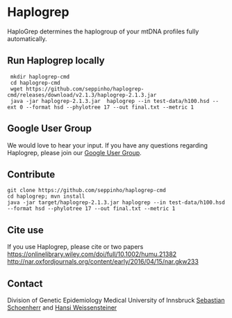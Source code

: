 # Haplogrep

HaploGrep determines the haplogroup of your mtDNA profiles fully automatically. 

## Run Haplogrep locally
     mkdir haplogrep-cmd
     cd haplogrep-cmd
     wget https://github.com/seppinho/haplogrep-cmd/releases/download/v2.1.3/haplogrep-2.1.3.jar      
     java -jar haplogrep-2.1.3.jar  haplogrep --in test-data/h100.hsd --ext 0 --format hsd --phylotree 17 --out final.txt --metric 1
     
## Google User Group
We would love to hear your input. If you have any questions regarding Haplogrep, please join our [Google User Group](https://groups.google.com/forum/#!forum/haplogrep).

## Contribute
    git clone https://github.com/seppinho/haplogrep-cmd
    cd haplogrep; mvn install 
    java -jar target/haplogrep-2.1.3.jar haplogrep --in test-data/h100.hsd --format hsd --phylotree 17 --out final.txt --metric 1
    
## Cite use
If you use Haplogrep, please cite or two papers 
https://onlinelibrary.wiley.com/doi/full/10.1002/humu.21382
http://nar.oxfordjournals.org/content/early/2016/04/15/nar.gkw233

## Contact
Division of Genetic Epidemiology
Medical University of Innsbruck 
[Sebastian Schoenherr](mailto:sebastia.schoenherr@i-med.ac.at) and [Hansi Weissensteiner](mailto:hansi.weissensteiner@i-med.ac.at) 
